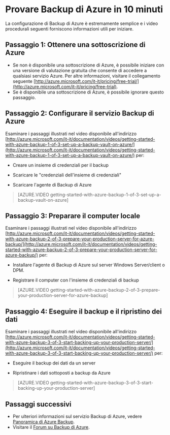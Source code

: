 <properties
   pageTitle="Backup di Azure in 10 minuti"
   description="Introduzione a Backup di Azure in 10 minuti"
   services="backup"
   documentationCenter=""
   authors="prvijay"
   manager="shreeshd"
   editor=""/>

<tags
   ms.service="backup"
   ms.workload="storage-backup-recovery"
	 ms.tgt_pltfrm="na"
	 ms.devlang="na"
	 ms.topic="get-started-article"
	 ms.date="03/26/2015"
	 ms.author="prvijay"/>

# Provare Backup di Azure in 10 minuti
La configurazione di Backup di Azure è estremamente semplice e i video procedurali seguenti forniscono informazioni utili per iniziare.

## Passaggio 1: Ottenere una sottoscrizione di Azure
+ Se non è disponibile una sottoscrizione di Azure, è possibile iniziare con una versione di valutazione gratuita che consente di accedere a qualsiasi servizio Azure. Per altre informazioni, visitare il collegamento seguente [http://azure.microsoft.com/it-it/pricing/free-trial/](http://azure.microsoft.com/it-it/pricing/free-trial).
+ Se è disponibile una sottoscrizione di Azure, è possibile ignorare questo passaggio.

## Passaggio 2: Configurare il servizio Backup di Azure
Esaminare i passaggi illustrati nel video disponibile all'indirizzo [http://azure.microsoft.com/it-it/documentation/videos/getting-started-with-azure-backup-1-of-3-set-up-a-backup-vault-on-azure/](http://azure.microsoft.com/it-it/documentation/videos/getting-started-with-azure-backup-1-of-3-set-up-a-backup-vault-on-azure/) per:

+	Creare un insieme di credenziali per il backup

+	Scaricare le "credenziali dell'insieme di credenziali"

+	Scaricare l'agente di Backup di Azure

> [AZURE.VIDEO getting-started-with-azure-backup-1-of-3-set-up-a-backup-vault-on-azure]

## Passaggio 3: Preparare il computer locale
Esaminare i passaggi illustrati nel video disponibile all'indirizzo [http://azure.microsoft.com/it-it/documentation/videos/getting-started-with-azure-backup-2-of-3-prepare-your-production-server-for-azure-backup/](http://azure.microsoft.com/it-it/documentation/videos/getting-started-with-azure-backup-2-of-3-prepare-your-production-server-for-azure-backup/) per:

+ Installare l'agente di Backup di Azure sul server Windows Server/client o DPM.

+ Registrare il computer con l'insieme di credenziali di backup


> [AZURE.VIDEO getting-started-with-azure-backup-2-of-3-prepare-your-production-server-for-azure-backup]

## Passaggio 4: Eseguire il backup e il ripristino dei dati
Esaminare i passaggi illustrati nel video disponibile all'indirizzo [http://azure.microsoft.com/it-it/documentation/videos/getting-started-with-azure-backup-3-of-3-start-backing-up-your-production-server/](http://azure.microsoft.com/it-it/documentation/videos/getting-started-with-azure-backup-3-of-3-start-backing-up-your-production-server/) per:

+ Eseguire il backup dei dati da un server

+ Ripristinare i dati sottoposti a backup da Azure

> [AZURE.VIDEO getting-started-with-azure-backup-3-of-3-start-backing-up-your-production-server]

## Passaggi successivi
+ Per ulteriori informazioni sul servizio Backup di Azure, vedere [Panoramica di Azure Backup](http://go.microsoft.com/fwlink/p/?LinkId=222425).
+ Visitare il [Forum su Backup di Azure](http://go.microsoft.com/fwlink/p/?LinkId=290933).
 

<!---HONumber=58_postMigration-->